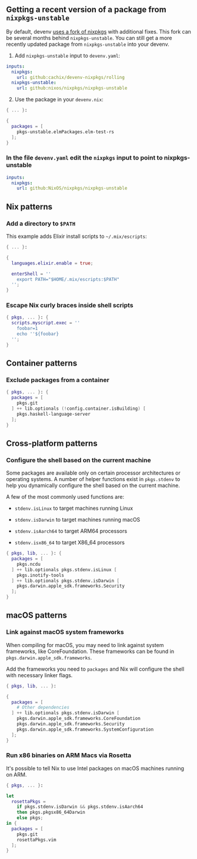 ## Getting a recent version of a package from `nixpkgs-unstable`

By default, devenv [uses a fork of nixpkgs](https://devenv.sh/blog/2024/03/20/devenv-10-rewrite-in-rust/#devenv-nixpkgs) with additional fixes. This fork can be several months behind `nixpkgs-unstable`. You can still get a more recently updated package from `nixpkgs-unstable` into your devenv.

1. Add `nixpkgs-unstable` input to `devenv.yaml`:

```yaml
inputs:
  nixpkgs:
    url: github:cachix/devenv-nixpkgs/rolling
  nixpkgs-unstable:
    url: github:nixos/nixpkgs/nixpkgs-unstable
```

2. Use the package in your `devenv.nix`:

```nix
{ ... }:

{
  packages = [
    pkgs-unstable.elmPackages.elm-test-rs
  ];
}
```


### In the file `devenv.yaml` edit the `nixpkgs` input to point to nixpkgs-unstable

```yaml
inputs:
  nixpkgs:
    url: github:NixOS/nixpkgs/nixpkgs-unstable
```

## Nix patterns

### Add a directory to `$PATH`

This example adds Elixir install scripts to `~/.mix/escripts`:

```nix
{ ... }:

{
  languages.elixir.enable = true;

  enterShell = ''
    export PATH="$HOME/.mix/escripts:$PATH"
  '';
}
```

### Escape Nix curly braces inside shell scripts

```nix
{ pkgs, ... }: {
  scripts.myscript.exec = ''
    foobar=1
    echo ''${foobar}
  '';
}
```


## Container patterns

### Exclude packages from a container

```nix
{ pkgs, ... }: {
  packages = [
    pkgs.git
  ] ++ lib.optionals (!config.container.isBuilding) [
    pkgs.haskell-language-server
  ];
}
```


## Cross-platform patterns

### Configure the shell based on the current machine

Some packages are available only on certain processor architectures or operating systems.
A number of helper functions exist in `pkgs.stdenv` to help you dynamically configure the shell based on the current machine.

A few of the most commonly used functions are:

- `stdenv.isLinux` to target machines running Linux
- `stdenv.isDarwin` to target machines running macOS

- `stdenv.isAarch64` to target ARM64 processors
- `stdenv.isx86_64` to target X86_64 processors

```nix
{ pkgs, lib, ... }: {
  packages = [
    pkgs.ncdu
  ] ++ lib.optionals pkgs.stdenv.isLinux [
    pkgs.inotify-tools
  ] ++ lib.optionals pkgs.stdenv.isDarwin [
    pkgs.darwin.apple_sdk.frameworks.Security
  ];
}
```


## macOS patterns

### Link against macOS system frameworks

When compiling for macOS, you may need to link against system frameworks, like CoreFoundation.
These frameworks can be found in `pkgs.darwin.apple_sdk.frameworks`.

Add the frameworks you need to `packages` and Nix will configure the shell with necessary linker flags.

```nix
{ pkgs, lib, ... }:

{
  packages = [
    # Other dependencies
  ] ++ lib.optionals pkgs.stdenv.isDarwin [
    pkgs.darwin.apple_sdk.frameworks.CoreFoundation
    pkgs.darwin.apple_sdk.frameworks.Security
    pkgs.darwin.apple_sdk.frameworks.SystemConfiguration
  ];
}
```

### Run x86 binaries on ARM Macs via Rosetta

It's possible to tell Nix to use Intel packages on macOS machines running on ARM.

```nix
{ pkgs, ... }:

let
  rosettaPkgs =
    if pkgs.stdenv.isDarwin && pkgs.stdenv.isAarch64
    then pkgs.pkgsx86_64Darwin
    else pkgs;
in {
  packages = [
    pkgs.git
    rosettaPkgs.vim
  ];
}
```
